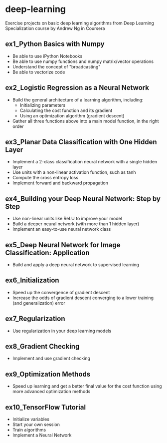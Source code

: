 # deep-learning

Exercise projects on basic deep learning algorithms from Deep Learning Specialization course by Andrew Ng in Coursera

## ex1_Python Basics with Numpy

- Be able to use iPython Notebooks
- Be able to use numpy functions and numpy matrix/vector operations
- Understand the concept of "broadcasting"
- Be able to vectorize code

## ex2_Logistic Regression as a Neural Network

- Build the general architecture of a learning algorithm, including:
  - Initializing parameters
  - Calculating the cost function and its gradient
  - Using an optimization algorithm (gradient descent)
- Gather all three functions above into a main model function, in the right order

## ex3_Planar Data Classification with One Hidden Layer

- Implement a 2-class classification neural network with a single hidden layer
- Use units with a non-linear activation function, such as tanh
- Compute the cross entropy loss
- Implement forward and backward propagation

## ex4_Building your Deep Neural Network: Step by Step

- Use non-linear units like ReLU to improve your model
- Build a deeper neural network (with more than 1 hidden layer)
- Implement an easy-to-use neural network class

## ex5_Deep Neural Network for Image Classification: Application

- Build and apply a deep neural network to supervised learning

## ex6_Initialization

- Speed up the convergence of gradient descent
- Increase the odds of gradient descent converging to a lower training (and generalization) error

## ex7_Regularization

- Use regularization in your deep learning models

## ex8_Gradient Checking

- Implement and use gradient checking

## ex9_Optimization Methods

- Speed up learning and get a better final value for the cost function using more advanced optimization methods

## ex10_TensorFlow Tutorial

- Initialize variables
- Start your own session
- Train algorithms
- Implement a Neural Network
